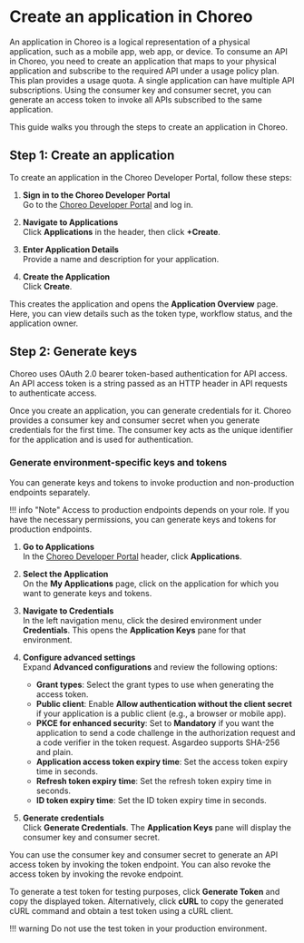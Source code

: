 # Create an application in Choreo

An application in Choreo is a logical representation of a physical application, such as a mobile app, web app, or device. To consume an API in Choreo, you need to create an application that maps to your physical application and subscribe to the required API under a usage policy plan. This plan provides a usage quota. A single application can have multiple API subscriptions. Using the consumer key and consumer secret, you can generate an access token to invoke all APIs subscribed to the same application.

This guide walks you through the steps to create an application in Choreo.

## Step 1: Create an application

To create an application in the Choreo Developer Portal, follow these steps:

1. **Sign in to the Choreo Developer Portal**  
   Go to the [Choreo Developer Portal](https://devportal.choreo.dev) and log in.

2. **Navigate to Applications**  
   Click **Applications** in the header, then click **+Create**.

3. **Enter Application Details**  
   Provide a name and description for your application.

4. **Create the Application**  
   Click **Create**.

This creates the application and opens the **Application Overview** page. Here, you can view details such as the token type, workflow status, and the application owner.

## Step 2: Generate keys

Choreo uses OAuth 2.0 bearer token-based authentication for API access. An API access token is a string passed as an HTTP header in API requests to authenticate access.

Once you create an application, you can generate credentials for it. Choreo provides a consumer key and consumer secret when you generate credentials for the first time. The consumer key acts as the unique identifier for the application and is used for authentication.

### Generate environment-specific keys and tokens

You can generate keys and tokens to invoke production and non-production endpoints separately.

!!! info "Note"
    Access to production endpoints depends on your role. If you have the necessary permissions, you can generate keys and tokens for production endpoints.

1. **Go to Applications**  
   In the [Choreo Developer Portal](https://devportal.choreo.dev) header, click **Applications**.

2. **Select the Application**  
   On the **My Applications** page, click on the application for which you want to generate keys and tokens.

3. **Navigate to Credentials**  
   In the left navigation menu, click the desired environment under **Credentials**. This opens the **Application Keys** pane for that environment.

4. **Configure advanced settings**  
   Expand **Advanced configurations** and review the following options:
    - **Grant types**: Select the grant types to use when generating the access token.
    - **Public client**: Enable **Allow authentication without the client secret** if your application is a public client (e.g., a browser or mobile app).
    - **PKCE for enhanced security**: Set to **Mandatory** if you want the application to send a code challenge in the authorization request and a code verifier in the token request. Asgardeo supports SHA-256 and plain.
    - **Application access token expiry time**: Set the access token expiry time in seconds.
    - **Refresh token expiry time**: Set the refresh token expiry time in seconds.
    - **ID token expiry time**: Set the ID token expiry time in seconds.

5. **Generate credentials**  
   Click **Generate Credentials**. The **Application Keys** pane will display the consumer key and consumer secret.

You can use the consumer key and consumer secret to generate an API access token by invoking the token endpoint. You can also revoke the access token by invoking the revoke endpoint.

To generate a test token for testing purposes, click **Generate Token** and copy the displayed token. Alternatively, click **cURL** to copy the generated cURL command and obtain a test token using a cURL client.

!!! warning
    Do not use the test token in your production environment.